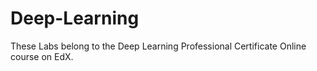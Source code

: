 # Deep-Learning

These Labs belong to the Deep Learning Professional Certificate Online course on EdX.
